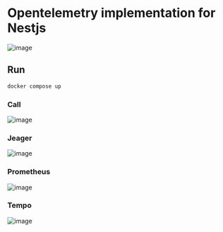 # Opentelemetry implementation for Nestjs

![image](https://github.com/zhuravlevma/customer-supplier-opentelemetry/assets/44276887/73b094df-7d87-465d-b805-43efc3278369)

## Run
```bash
docker compose up
```

### Call

![image](https://github.com/zhuravlevma/customer-supplier-opentelemetry/assets/44276887/64d91415-e283-4ec2-a721-8eaf077a964e)

### Jeager

![image](https://github.com/zhuravlevma/customer-supplier-opentelemetry/assets/44276887/111d670a-f33f-408c-b815-404a2a9dcd12)

### Prometheus

![image](https://github.com/zhuravlevma/customer-supplier-opentelemetry/assets/44276887/28dc1d3d-fe3c-4b99-be3e-3087686cb26c)

### Tempo

![image](https://github.com/zhuravlevma/customer-supplier-opentelemetry/assets/44276887/fd991747-ce39-4bff-a0c8-cbfebe2ebfaa)
